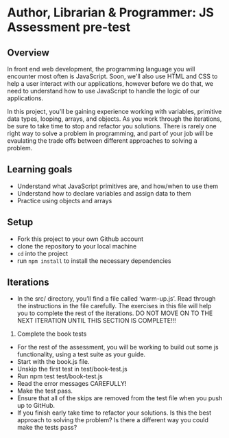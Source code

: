 # Author, Librarian & Programmer: JS Assessment pre-test

## Overview

In front end web development, the programming language you will encounter most
often is JavaScript. Soon, we'll also use HTML and CSS to help a user interact
with our applications, however before we do that, we need to understand how to
use JavaScript to handle the logic of our applications.

In this project, you'll be gaining experience working with variables, primitive
data types, looping, arrays, and objects. As you work through the
iterations, be sure to take time to stop and refactor you solutions. There is
rarely one right way to solve a problem in programming, and part of your job
will be evaulating the trade offs between different approaches to solving a
problem.

## Learning goals

  - Understand what JavaScript primitives are, and how/when to use them
  - Understand how to declare variables and assign data to them
  - Practice using objects and arrays

## Setup

  - Fork this project to your own Github account
  - clone the repository to your local machine
  - `cd` into the project
  - run `npm install` to install the necessary dependencies


## Iterations

  - In the src/ directory, you’ll find a file called ‘warm-up.js’. Read through the instructions in the file carefully. The exercises in this file will help you to complete the rest of the iterations. DO NOT MOVE ON TO THE NEXT ITERATION UNTIL THIS SECTION IS COMPLETE!!!

1. Complete the book tests

  - For the rest of the assessment, you will be working to build out some js functionality, using a test suite as your guide.
  - Start with the book.js file.
  - Unskip the first test in test/book-test.js
  - Run npm test test/book-test.js
  - Read the error messages CAREFULLY!
  - Make the test pass.
  - Ensure that all of the skips are removed from the test file when you push up to GitHub.
  - If you finish early take time to refactor your solutions. Is this the best approach to solving the problem? Is there a different way you could make the tests pass?
